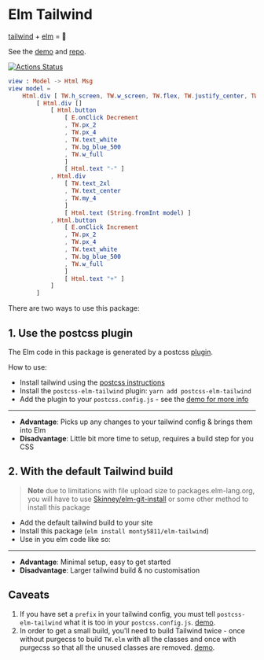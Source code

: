 # Elm Tailwind

[tailwind](https://tailwindcss.com) + [elm](http://elm-lang.org) = :rocket:

See the [demo](https://postcss-elm-tailwind-demo.onrender.com/) and [repo](https://github.com/monty5811/postcss-elm-tailwind/tree/master/demo).

[![Actions Status](https://github.com/monty5811/postcss-elm-tailwind/workflows/Node%20CI/badge.svg)](https://github.com/monty5811/postcss-elm-tailwind/actions)

```elm
view : Model -> Html Msg
view model =
    Html.div [ TW.h_screen, TW.w_screen, TW.flex, TW.justify_center, TW.items_center, TW.bg_gray_200 ]
        [ Html.div []
            [ Html.button
                [ E.onClick Decrement
                , TW.px_2
                , TW.px_4
                , TW.text_white
                , TW.bg_blue_500
                , TW.w_full
                ]
                [ Html.text "-" ]
            , Html.div
                [ TW.text_2xl
                , TW.text_center
                , TW.my_4
                ]
                [ Html.text (String.fromInt model) ]
            , Html.button
                [ E.onClick Increment
                , TW.px_2
                , TW.px_4
                , TW.text_white
                , TW.bg_blue_500
                , TW.w_full
                ]
                [ Html.text "+" ]
            ]
        ]
```

There are two ways to use this package:

## 1. Use the postcss plugin

The Elm code in this package is generated by a postcss [plugin](https://github.com/monty5811/postcss-elm-tailwind).

How to use:

* Install tailwind using the [postcss instructions](https://tailwindcss.com/docs/installation/#using-tailwind-with-postcss)
* Install the `postcss-elm-tailwind` plugin: `yarn add postcss-elm-tailwind`
* Add the plugin to your `postcss.config.js` - see the [demo for more info](https://github.com/monty5811/postcss-elm-tailwind/tree/master/demo)
----

* **Advantage**: Picks up any changes to your tailwind config & brings them into Elm
* **Disadvantage**: Little bit more time to setup, requires a build step for you CSS

## 2. With the default Tailwind build

> **Note** due to limitations with file upload size to packages.elm-lang.org, you
> will have to use [Skinney/elm-git-install](https://github.com/Skinney/elm-git-install)
> or some other method to install this package

* Add the default tailwind build to your site
* Install this package (`elm install monty5811/elm-tailwind`)
* Use in you elm code like so:

----

* **Advantage**: Minimal setup, easy to get started
* **Disadvantage**: Larger tailwind build & no customisation

## Caveats

1. If you have set a `prefix` in your tailwind config, you must tell
`postcss-elm-tailwind` what it is too in your `postcss.config.js`. [demo](https://github.com/monty5811/postcss-elm-tailwind/blob/master/demo/postcss.config.js#L15).
2. In order to get a small build, you'll need to build Tailwind twice - once
without purgecss to build `TW.elm` with all the classes and once with purgecss
so that all the unused classes are removed. [demo](https://github.com/monty5811/postcss-elm-tailwind/blob/master/demo/package.json#L18).
